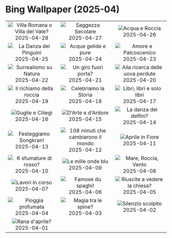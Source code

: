 # Bing Wallpaper (2025-04)

|  |  |  |
|:---:|:---:|:---:|
| ![](https://www.bing.com/th?id=OHR.LagoDiGardaVillaRomana_IT-IT2119836247_400x240.jpg "Villa Romana o Villa del Vate?") 2025-04-28 | ![](https://www.bing.com/th?id=OHR.RedwoodGrove_IT-IT2059060159_400x240.jpg "Saggezza Secolare") 2025-04-27 | ![](https://www.bing.com/th?id=OHR.BrucePeninsula_IT-IT1903425741_400x240.jpg "Acqua e Roccia") 2025-04-26 |
| ![](https://www.bing.com/th?id=OHR.MagellanicPenguin_IT-IT1778784018_400x240.jpg "La Danza dei Pinguini") 2025-04-25 | ![](https://www.bing.com/th?id=OHR.KenaiSpires_IT-IT1719586029_400x240.jpg "Acque gelide e pure") 2025-04-24 | ![](https://www.bing.com/th?id=OHR.GlobeTheatre_IT-IT1664921161_400x240.jpg "Amore e Palcoscenico") 2025-04-23 |
| ![](https://www.bing.com/th?id=OHR.YellowstoneSpring_IT-IT1564316273_400x240.jpg "Surrealismo su Natura") 2025-04-22 | ![](https://www.bing.com/th?id=OHR.PitiglianoPasquetta_IT-IT4003845136_400x240.jpg "Un giro fuori porta?") 2025-04-21 | ![](https://www.bing.com/th?id=OHR.BunnyLove_IT-IT3916580301_400x240.jpg "Alla ricerca delle uova perdute") 2025-04-20 |
| ![](https://www.bing.com/th?id=OHR.ZionValley_IT-IT1237391753_400x240.jpg "Il richiamo della roccia") 2025-04-19 | ![](https://www.bing.com/th?id=OHR.GoremeTurkey_IT-IT1187292514_400x240.jpg "Celebriamo la Storia") 2025-04-18 | ![](https://www.bing.com/th?id=OHR.PeabodyBaltimore_IT-IT8224367841_400x240.jpg "Libri, libri e solo libri") 2025-04-17 |
| ![](https://www.bing.com/th?id=OHR.MilanSpringCiliegi_IT-IT8049577261_400x240.jpg "Guglie e Ciliegi") 2025-04-16 | ![](https://www.bing.com/th?id=OHR.BeachArt_IT-IT8015252028_400x240.jpg "D'Arte e d'Ardore") 2025-04-15 | ![](https://www.bing.com/th?id=OHR.SpottedDolphins_IT-IT7838462769_400x240.jpg "La danza dei delfini?") 2025-04-14 |
| ![](https://www.bing.com/th?id=OHR.ThailandPagodas_IT-IT7756165601_400x240.jpg "Festeggiamo Songkran!") 2025-04-13 | ![](https://www.bing.com/th?id=OHR.SpaceFlight_IT-IT7664385047_400x240.jpg "108 minuti che cambiarono il mondo") 2025-04-12 | ![](https://www.bing.com/th?id=OHR.TulipsWindmill_IT-IT0852704157_400x240.jpg "Aprile in Fiore") 2025-04-11 |
| ![](https://www.bing.com/th?id=OHR.LittleFoxes_IT-IT0375371643_400x240.jpg "6 sfumature di rosso?") 2025-04-10 | ![](https://www.bing.com/th?id=OHR.BlueNaxos_IT-IT4796672311_400x240.jpg "Le mille onde blu") 2025-04-09 | ![](https://www.bing.com/th?id=OHR.LagoaPortugal_IT-IT6204367726_400x240.jpg "Mare, Roccia, Vento") 2025-04-08 |
| ![](https://www.bing.com/th?id=OHR.BeaverDay_IT-IT8371039769_400x240.jpg "Lavori in corso") 2025-04-07 | ![](https://www.bing.com/th?id=OHR.CarbonaraDay_IT-IT2080771090_400x240.jpg "Famose du spaghi!") 2025-04-06 | ![](https://www.bing.com/th?id=OHR.GaztelugatxeSunset_IT-IT9513907046_400x240.jpg "Riuscite a vedere la chiesa?") 2025-04-05 |
| ![](https://www.bing.com/th?id=OHR.CherryBlossomDC_IT-IT5867846300_400x240.jpg "Pioggia profumata") 2025-04-04 | ![](https://www.bing.com/th?id=OHR.SaguaroRainbow_IT-IT7336031543_400x240.jpg "Magia tra le spine?") 2025-04-03 | ![](https://www.bing.com/th?id=OHR.UtahBadlands_IT-IT7290436395_400x240.jpg "Silenzio scolpito") 2025-04-02 |
| ![](https://www.bing.com/th?id=OHR.TicanFrog_IT-IT7236834033_400x240.jpg "Rana d'aprile?") 2025-04-01 |  |  |
